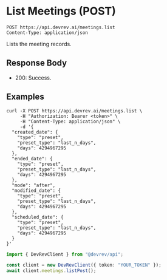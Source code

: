 # List Meetings (POST)

```http
POST https://api.devrev.ai/meetings.list
Content-Type: application/json
```

Lists the meeting records.



## Response Body

- 200: Success.

## Examples

```shell
curl -X POST https://api.devrev.ai/meetings.list \
     -H "Authorization: Bearer <token>" \
     -H "Content-Type: application/json" \
     -d '{
  "created_date": {
    "type": "preset",
    "preset_type": "last_n_days",
    "days": 4294967295
  },
  "ended_date": {
    "type": "preset",
    "preset_type": "last_n_days",
    "days": 4294967295
  },
  "mode": "after",
  "modified_date": {
    "type": "preset",
    "preset_type": "last_n_days",
    "days": 4294967295
  },
  "scheduled_date": {
    "type": "preset",
    "preset_type": "last_n_days",
    "days": 4294967295
  }
}'
```

```typescript
import { DevRevClient } from "@devrev/api";

const client = new DevRevClient({ token: "YOUR_TOKEN" });
await client.meetings.listPost();

```
